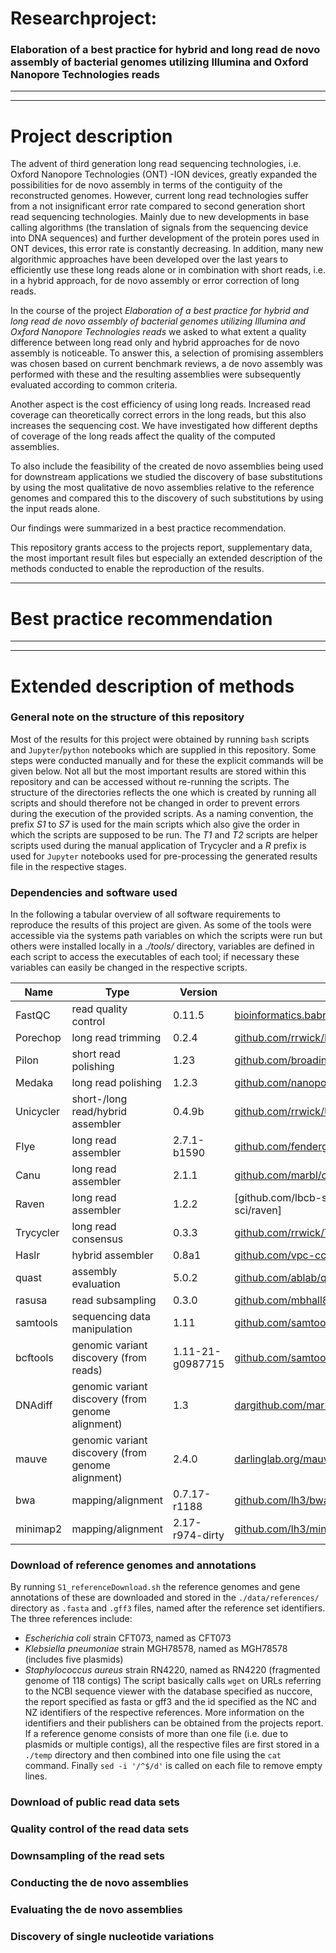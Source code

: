 # Researchproject:
### Elaboration of a best practice for hybrid and long read de novo assembly of bacterial genomes utilizing Illumina and Oxford Nanopore Technologies reads
***
***
# Project description
The advent of third generation long read sequencing technologies, i.e. Oxford Nanopore Technologies (ONT) -ION devices, greatly expanded the possibilities for de novo assembly in terms of the contiguity of the reconstructed genomes. However, current long read technologies suffer from a not insignificant error rate compared to second generation short read sequencing technologies. Mainly due to new developments in base calling algorithms (the translation of signals from the sequencing device into DNA sequences) and further development of the protein pores used in ONT devices, this error rate is constantly decreasing. In addition, many new algorithmic approaches have been developed over the last years to efficiently use these long reads alone or in combination with short reads, i.e. in a hybrid approach, for de novo assembly or error correction of long reads.

In the course of the project _Elaboration of a best practice for hybrid and long read de novo assembly of bacterial genomes utilizing Illumina and Oxford Nanopore Technologies reads_ we asked to what extent a quality difference between long read only and hybrid approaches for de novo assembly is noticeable. To answer this, a selection of promising assemblers was chosen based on current benchmark reviews, a de novo assembly was performed with these and the resulting assemblies were subsequently evaluated according to common criteria.

Another aspect is the cost efficiency of using long reads. Increased read coverage can theoretically correct errors in the long reads, but this also increases the sequencing cost. We have investigated how different depths of coverage of the long reads affect the quality of the computed assemblies.

To also include the feasibility of the created de novo assemblies being used for downstream applications we studied the discovery of base substitutions by using the most qualitative de novo assemblies relative to the reference genomes and compared this to the discovery of such substitutions by using the input reads alone.

Our findings were summarized in a best practice recommendation.

This repository grants access to the projects report, supplementary data, the most important result files but especially an extended description of the methods conducted to enable the reproduction of the results.
***
# Best practice recommendation
***
***
# Extended description of methods
### General note on the structure of this repository
Most of the results for this project were obtained by running `bash` scripts and `Jupyter`/`python` notebooks which are supplied in this repository. Some steps were conducted manually and for these the explicit commands will be given below. Not all but the most important results are stored within this repository and can be accessed without re-running the scripts. The structure of the directories reflects the one which is created by running all scripts and should therefore not be changed in order to prevent errors during the execution of the provided scripts. As a naming convention, the prefix _S1_ to _S7_ is used for the main scripts which also give the order in which the scripts are supposed to be run. The _T1_ and _T2_ scripts are helper scripts used during the manual application of Trycycler and a _R_ prefix is used for `Jupyter` notebooks used for pre-processing the generated results file in the respective stages.

### Dependencies and software used
In the following a tabular overview of all software requirements to reproduce the results of this project are given. As some of the tools were accessible via the systems path variables on which the scripts were run but others were installed locally in a _./tools/_ directory, variables are defined in each script to access the executables of each tool; if necessary these variables can easily be changed in the respective scripts.

| Name | Type | Version | Access | Publication |
|-|-|-|-|-|
| FastQC | read quality control | 0.11.5 | [bioinformatics.babraham.ac.uk/projects/fastqc/](bioinformatics.babraham.ac.uk/projects/fastqc/) | - |
| Porechop | long read trimming | 0.2.4 | [github.com/rrwick/Porechop](github.com/rrwick/Porechop) | - |
| Pilon | short read polishing | 1.23 | [github.com/broadinstitute/pilon](github.com/broadinstitute/pilon) | [doi.org/10.1371/journal.pone.0112963](doi.org/10.1371/journal.pone.0112963) |
| Medaka | long read polishing | 1.2.3 | [github.com/nanoporetech/medaka](github.com/nanoporetech/medaka) | - |
| Unicycler | short-/long read/hybrid assembler | 0.4.9b | [github.com/rrwick/Unicycler](github.com/rrwick/Unicycler) | [doi.org/10.1371/journal.pcbi.1005595](doi.org/10.1371/journal.pcbi.1005595) |
| Flye | long read assembler | 2.7.1-b1590 | [github.com/fenderglass/Flye](github.com/fenderglass/Flye) | [doi.org/10.1038/s41587-019-0072-8](doi.org/10.1038/s41587-019-0072-8) |
| Canu | long read assembler | 2.1.1 | [github.com/marbl/canu](github.com/marbl/canu) | [doi.org/10.1101/gr.215087.116](doi.org/10.1101/gr.215087.116) |
| Raven | long read assembler | 1.2.2 | [github.com/lbcb-sci/raven][github.com/lbcb-sci/raven] | [doi.org/10.1101/2020.08.07.242461](doi.org/10.1101/2020.08.07.242461) |
| Trycycler | long read consensus | 0.3.3 | [github.com/rrwick/Trycycler](github.com/rrwick/Trycycler) | - |
| Haslr | hybrid assembler | 0.8a1 | [github.com/vpc-ccg/haslr](github.com/vpc-ccg/haslr) | [doi.org/10.1101/2020.01.27.921817](doi.org/10.1101/2020.01.27.921817) |
| quast | assembly evaluation | 5.0.2 | [github.com/ablab/quast](github.com/ablab/quast) | [doi.org/10.1093/bioinformatics/bty266](doi.org/10.1093/bioinformatics/bty266) |
| rasusa | read subsampling | 0.3.0 | [github.com/mbhall88/rasusa](github.com/mbhall88/rasusa) | [doi.org/10.5281/zenodo.3731394](doi.org/10.5281/zenodo.3731394) |
| samtools | sequencing data manipulation | 1.11 | [github.com/samtools/samtools](github.com/samtools/samtools) | [doi.org/10.1093/bioinformatics/btp352](doi.org/10.1093/bioinformatics/btp352) |
| bcftools | genomic variant discovery (from reads) | 1.11-21-g0987715 | [github.com/samtools/bcftools](github.com/samtools/bcftools) | [dx.doi.org/10.1093%2Fbioinformatics%2Fbtr509](dx.doi.org/10.1093%2Fbioinformatics%2Fbtr509) |
| DNAdiff | genomic variant discovery (from genome alignment) | 1.3 | [dargithub.com/marbl/MUMmer3](github.com/marbl/MUMmer3) | [doi.org/10.1186/gb-2004-5-2-r12](doi.org/10.1186/gb-2004-5-2-r12) |
| mauve | genomic variant discovery (from genome alignment) | 2.4.0 | [darlinglab.org/mauve/mauve.html](darlinglab.org/mauve/mauve.html) | [doi.org/10.1371/journal.pone.0011147](doi.org/10.1371/journal.pone.0011147) |
| bwa | mapping/alignment | 0.7.17-r1188 | [github.com/lh3/bwa](github.com/lh3/bwa) | [arxiv.org/abs/1303.3997](arxiv.org/abs/1303.3997) |
| minimap2 | mapping/alignment | 2.17-r974-dirty | [github.com/lh3/minimap2](github.com/lh3/minimap2) | [doi.org/10.1093/bioinformatics/bty191](doi.org/10.1093/bioinformatics/bty191) |


### Download of reference genomes and annotations
By running `S1_referenceDownload.sh` the reference genomes and gene annotations of these are downloaded and stored in the `./data/references/` directory as `.fasta` and `.gff3` files, named after the reference set identifiers. The three references include:
- _Escherichia coli_ strain CFT073, named as CFT073
- _Klebsiella pneumoniae_ strain MGH78578, named as MGH78578 (includes five plasmids)
- _Staphylococcus aureus_ strain RN4220, named as RN4220 (fragmented genome of 118 contigs)
The script basically calls `wget` on URLs referring to the NCBI sequence viewer with the database specified as nuccore, the report specified as fasta or gff3 and the id specified as the NC and NZ identifiers of the respective references. More information on the identifiers and their publishers can be obtained from the projects report. If a reference genome consists of more than one file (i.e. due to plasmids or multiple contigs), all the respective files are first stored in a `./temp` directory and then combined into one file using the `cat` command. Finally `sed -i '/^$/d'` is called on each file to remove empty lines.

### Download of public read data sets
### Quality control of the read data sets
### Downsampling of the read sets
### Conducting the de novo assemblies
### Evaluating the de novo assemblies
### Discovery of single nucleotide variations 